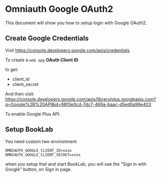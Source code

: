 # Omniauth Google OAuth2

This document will show you how to setup login with Google OAuth2.

## Create Google Credentials

Visit https://console.developers.google.com/apis/credentials

To create a `web app` **OAuth Client ID**

to get:

- client_id
- client_secret

And then visit: https://console.developers.google.com/apis/library/plus.googleapis.com?q=Google%2B%20API&id=98f0e0cd-7dc7-469a-baac-d5ed9a99e403

To enable Google Plus API.

## Setup BookLab

You need custom two environment:

```
OMNIAUTH_GOOGLE_CLIENT_ID=xxxx
OMNIAUTH_GOOGLE_CLIENT_SECRET=xxxx
```

when you setup that and start BookLab, you will see the "Sign in with Google" button, on Sign in page.